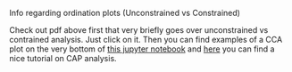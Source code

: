 Info regarding ordination plots (Unconstrained vs Constrained)

Check out pdf above first that very briefly goes over unconstrained vs contrained analysis. Just click on it. Then you can find examples of a CCA plot on the very bottom of [this jupyter notebook](https://github.com/pjtorres/Bioinformatics-BC/blob/master/Reliability_reproducibility/Torres%20et%20al%202018%20-%20Gut%20Microbial%20Diversity%20in%20Women%20with%20Polycystic%20Ovary%20Syndrome%20Correlates%20with%20Hyperandrogenism.ipynb) and [here](http://deneflab.github.io/MicrobeMiseq/demos/mothur_2_phyloseq.html) you can find a nice tutorial on CAP analysis.

